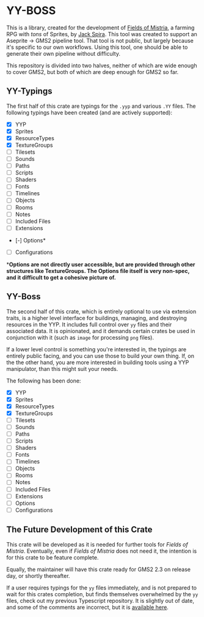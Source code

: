 # YY-BOSS

This is a library, created for the development of [Fields of Mistria](https://twitter.com/FieldsofMistria), a farming RPG with *tons* of Sprites, by [Jack Spira](https://twitter.com/sanbox_irl). This tool was created to support an Aseprite -> GMS2 pipeline tool. That tool is not public, but largely because it's specific to our own workflows. Using this tool, one should be able to generate their own pipeline without difficulty.

This repository is divided into two halves, neither of which are wide enough to cover GMS2, but both of which are deep enough for GMS2 so far.

## YY-Typings

The first half of this crate are typings for the `.yyp` and various `.YY` files. The following typings have been created (and are actively supported):

- [x] YYP
- [x] Sprites
- [x] ResourceTypes
- [x] TextureGroups
- [ ] Tilesets
- [ ] Sounds
- [ ] Paths
- [ ] Scripts
- [ ] Shaders
- [ ] Fonts
- [ ] Timelines
- [ ] Objects
- [ ] Rooms
- [ ] Notes
- [ ] Included Files
- [ ] Extensions
- [-] Options*
- [ ] Configurations

***Options are not directly user accessible, but are provided through other structures like TextureGroups. The Options file itself is very non-spec, and it difficult to get a cohesive picture of.**

## YY-Boss

The second half of this crate, which is entirely optional to use via extension traits, is a higher level interface for buildings, managing, and destroying resources in the YYP. It includes full control over `yy` files and their associated data. It is opinionated, and it demands certain crates be used in conjunction with it (such as `image` for processing `png` files).

If a lower level control is something you're interested in, the typings are entirely public facing, and you can use those to build your own thing. If, on the the other hand, you are more interested in building tools using a YYP manipulator, than this might suit your needs.

The following has been done:

- [x] YYP
- [x] Sprites
- [x] ResourceTypes
- [x] TextureGroups
- [ ] Tilesets
- [ ] Sounds
- [ ] Paths
- [ ] Scripts
- [ ] Shaders
- [ ] Fonts
- [ ] Timelines
- [ ] Objects
- [ ] Rooms
- [ ] Notes
- [ ] Included Files
- [ ] Extensions
- [ ] Options
- [ ] Configurations

## The Future Development of this Crate

This crate will be developed as it is needed for further tools for *Fields of Mistria*. Eventually, even if *Fields of Mistria* does not need it, the intention is for this crate to be feature complete.

Equally, the maintainer will have this crate ready for GMS2 2.3 on release day, or shortly thereafter.

If a user requires typings for the `yy` files immediately, and is not prepared to wait for this crates completion, but finds themselves overwhelmed by the `yy` files, check out my previous Typescript repository. It is slightly out of date, and some of the comments are incorrect, but it is [available here](https://github.com/sanbox-irl/yyp-typings).
